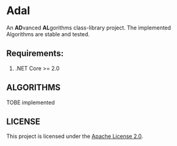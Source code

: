 # Adal

An **AD**vanced **AL**gorithms class-library project. The implemented Algorithms are stable and tested.

## Requirements:
  1. .NET Core >= 2.0

## ALGORITHMS

TOBE implemented

## LICENSE
This project is licensed under the [Apache License 2.0](LICENSE.txt).
